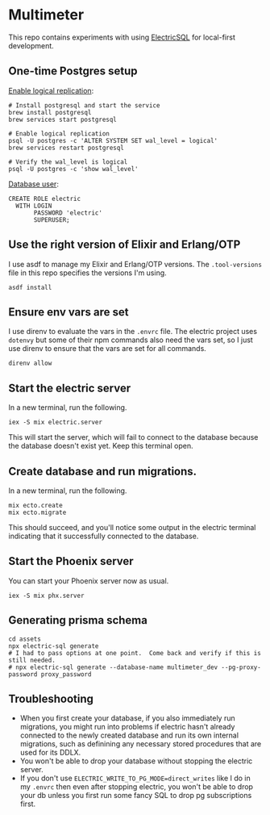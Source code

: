 # Multimeter

This repo contains experiments with using [ElectricSQL](https://electric-sql.com) for local-first development.

## One-time Postgres setup
[Enable logical replication](https://electric-sql.com/docs/usage/installation/postgres#homebrew):
```
# Install postgresql and start the service
brew install postgresql
brew services start postgresql

# Enable logical replication
psql -U postgres -c 'ALTER SYSTEM SET wal_level = logical'
brew services restart postgresql

# Verify the wal_level is logical
psql -U postgres -c 'show wal_level'
```

[Database user](https://electric-sql.com/docs/api/service#permissions-for-logical-replication-mode):
```
CREATE ROLE electric
  WITH LOGIN
       PASSWORD 'electric'
       SUPERUSER;
```

## Use the right version of Elixir and Erlang/OTP
I use asdf to manage my Elixir and Erlang/OTP versions.  The `.tool-versions` file in this repo specifies the versions I'm using.
```
asdf install
```

## Ensure env vars are set
I use direnv to evaluate the vars in the `.envrc` file.
The electric project uses `dotenvy` but some of their npm commands also need the vars set,
so I just use direnv to ensure that the vars are set for all commands.
```
direnv allow
```

## Start the electric server
In a new terminal, run the following.
```
iex -S mix electric.server
```
This will start the server, which will fail to connect to the database because the database doesn't exist yet.  Keep this terminal open.

## Create database and run migrations.
In a new terminal, run the following.
```
mix ecto.create
mix ecto.migrate
```
This should succeed, and you'll notice some output in the electric terminal indicating that it successfully connected to the database.

## Start the Phoenix server
You can start your Phoenix server now as usual.
```
iex -S mix phx.server
```

## Generating prisma schema
```
cd assets
npx electric-sql generate
# I had to pass options at one point.  Come back and verify if this is still needed.
# npx electric-sql generate --database-name multimeter_dev --pg-proxy-password proxy_password
```

## Troubleshooting
- When you first create your database, if you also immediately run migrations, you might run into problems if electric hasn't already connected to the newly created database and run its own internal migrations, such as definining any necessary stored procedures that are used for its DDLX.
- You won't be able to drop your database without stopping the electric server.
- If you don't use `ELECTRIC_WRITE_TO_PG_MODE=direct_writes` like I do in my `.envrc` then even after stopping electric, you won't be able to drop your db
  unless you first run some fancy SQL to drop pg subscriptions first.
